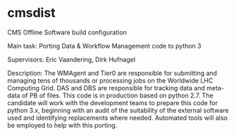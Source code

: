 # cmsdist
CMS Offline Software build configuration

Main task:
Porting Data & Workflow Management code to python 3

Supervisors: Eric Vaandering, Dirk Hufnagel

Description: The WMAgent and Tier0 are responsible for submitting and managing tens of
thousands or processing jobs on the Worldwide LHC Computing Grid. DAS and DBS are responsible
for tracking data and meta-data of PB of files. This code is in production based on python 2.7. The
candidate will work with the development teams to prepare this code for python 3.x, beginning with
an audit of the suitability of the external software used and identifying replacements where needed.
Automated tools will also be employed to help with this porting.

